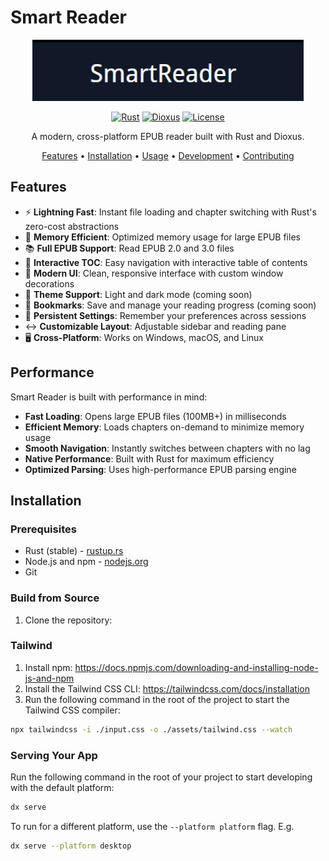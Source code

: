 # Smart Reader

<div align="center">

![Smart Reader Logo](assets/logo.png)

[![Rust](https://img.shields.io/badge/rust-stable-brightgreen.svg)](https://www.rust-lang.org)
[![Dioxus](https://img.shields.io/badge/dioxus-latest-blue.svg)](https://dioxuslabs.com)
[![License](https://img.shields.io/badge/license-MIT-green.svg)](LICENSE)

A modern, cross-platform EPUB reader built with Rust and Dioxus.

[Features](#features) • [Installation](#installation) • [Usage](#usage) • [Development](#development) • [Contributing](#contributing)

</div>

## Features

- ⚡️ **Lightning Fast**: Instant file loading and chapter switching with Rust's zero-cost abstractions
- 🚀 **Memory Efficient**: Optimized memory usage for large EPUB files
- 📚 **Full EPUB Support**: Read EPUB 2.0 and 3.0 files
- 📑 **Interactive TOC**: Easy navigation with interactive table of contents
- 🎨 **Modern UI**: Clean, responsive interface with custom window decorations
- 🌙 **Theme Support**: Light and dark mode (coming soon)
- 🔖 **Bookmarks**: Save and manage your reading progress (coming soon)
- 💾 **Persistent Settings**: Remember your preferences across sessions
- ↔️ **Customizable Layout**: Adjustable sidebar and reading pane
- 🖥️ **Cross-Platform**: Works on Windows, macOS, and Linux

## Performance

Smart Reader is built with performance in mind:

- **Fast Loading**: Opens large EPUB files (100MB+) in milliseconds
- **Efficient Memory**: Loads chapters on-demand to minimize memory usage
- **Smooth Navigation**: Instantly switches between chapters with no lag
- **Native Performance**: Built with Rust for maximum efficiency
- **Optimized Parsing**: Uses high-performance EPUB parsing engine

## Installation

### Prerequisites

- Rust (stable) - [rustup.rs](https://rustup.rs)
- Node.js and npm - [nodejs.org](https://nodejs.org)
- Git

### Build from Source

1. Clone the repository:

### Tailwind
1. Install npm: https://docs.npmjs.com/downloading-and-installing-node-js-and-npm
2. Install the Tailwind CSS CLI: https://tailwindcss.com/docs/installation
3. Run the following command in the root of the project to start the Tailwind CSS compiler:

```bash
npx tailwindcss -i ./input.css -o ./assets/tailwind.css --watch
```

### Serving Your App

Run the following command in the root of your project to start developing with the default platform:

```bash
dx serve
```

To run for a different platform, use the `--platform platform` flag. E.g.
```bash
dx serve --platform desktop
```
````

